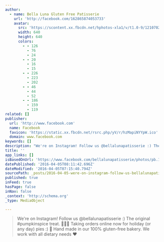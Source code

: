 ```yaml
---
author:
  - name: Bella Luna Gluten Free Patisserie
    url: 'http://facebook.com/162865874053733'
    avatar:
      src: 'https://scontent.xx.fbcdn.net/hphotos-xla1/v/t1.0-9/12107025_176317189375268_1825635809579666720_n.jpg?oh=5ccfa8fb4a8b65e558b051d9d2f98ecc&oe=57BE304A'
      width: 640
      height: 640
      colors:
        - - 126
          - 76
          - 24
        - - 20
          - 16
          - 15
        - - 226
          - 223
          - 202
        - - 46
          - 44
          - 52
        - - 186
          - 159
          - 119
related: []
publisher:
  url: 'http://www.facebook.com'
  name: Facebook
  favicon: 'https://static.xx.fbcdn.net/rsrc.php/yV/r/hzMapiNYYpW.ico'
  domain: www.facebook.com
keywords: []
description: "We're on Instagram! Follow us @bellalunapatisserie :) The original #pumpkinspice treat. \uD83C\uDF41\uD83C\uDF42\uD83C\uDF43 Taking orders online now for holiday (or any day) pies :) \uD83D\uDC4D Hand made in our 100% gluten-free bakery. We work with all dietary needs ❤"
title: ''
app_links: []
isBasedOnUrl: 'https://www.facebook.com/bellalunapatisserie/photos/pb.162865874053733.-2207520000.1459840503./176317189375268/?type=3&size=640%2C640&fbid=176317189375268'
datePublished: '2016-04-05T08:11:42.696Z'
dateModified: '2016-04-05T07:15:40.794Z'
sourcePath: _posts/2016-04-05-were-on-instagram-follow-us-bellalunapatisserie-the-or.md
published: true
inFeed: true
hasPage: false
inNav: false
_context: 'http://schema.org'
_type: MediaObject

---
```

> We're on Instagram! Follow us @bellalunapatisserie :) The original \#pumpkinspice treat.  Taking orders online now for holiday (or any day) pies :)  Hand made in our 100% gluten-free bakery. We work with all dietary needs ❤